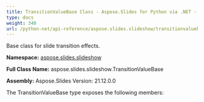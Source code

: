 ```yaml
---
title: TransitionValueBase Class - Aspose.Slides for Python via .NET - API Reference
type: docs
weight: 340
url: /python-net/api-reference/aspose.slides.slideshow/transitionvaluebase/
---
```


Base class for slide transition effects.

**Namespace:** [aspose.slides.slideshow](/python-net/api-reference/aspose.slides.slideshow/)

**Full Class Name:** aspose.slides.slideshow.TransitionValueBase

**Assembly:**  Aspose.Slides Version: 21.12.0.0

The TransitionValueBase type exposes the following members:
